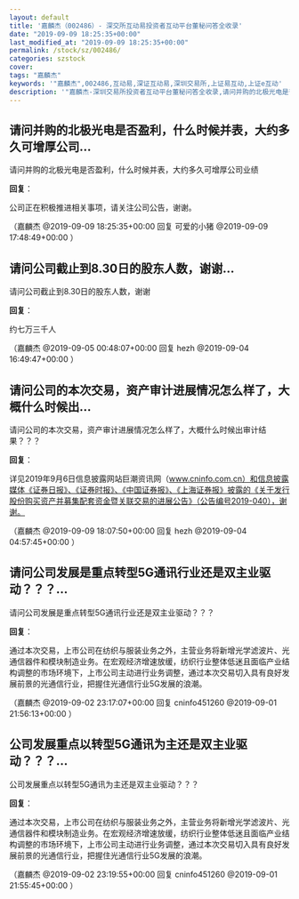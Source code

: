 ```yaml
---
layout: default
title: '嘉麟杰（002486）- 深交所互动易投资者互动平台董秘问答全收录'
date: "2019-09-09 18:25:35+00:00"
last_modified_at: "2019-09-09 18:25:35+00:00"
permalink: /stock/sz/002486/
categories: szstock
cover: 
tags: "嘉麟杰"
keywords: '"嘉麟杰",002486,互动易,深证互动易,深圳交易所,上证易互动,上证e互动'
description: '"嘉麟杰-深圳交易所投资者互动平台董秘问答全收录,请问并购的北极光电是否盈利，什么时候并表，大约多久可增厚公司业绩"'
---
```


## 请问并购的北极光电是否盈利，什么时候并表，大约多久可增厚公司...

请问并购的北极光电是否盈利，什么时候并表，大约多久可增厚公司业绩

**回复**：

公司正在积极推进相关事项，请关注公司公告，谢谢。 

（嘉麟杰  @2019-09-09 18:25:35+00:00 回复 可爱的小猪  @2019-09-09 17:48:49+00:00 ）

## 请问公司截止到8.30日的股东人数，谢谢...

请问公司截止到8.30日的股东人数，谢谢

**回复**：

约七万三千人 

（嘉麟杰  @2019-09-05 00:48:07+00:00 回复 hezh  @2019-09-04 16:49:47+00:00 ）

## 请问公司的本次交易，资产审计进展情况怎么样了，大概什么时候出...

请问公司的本次交易，资产审计进展情况怎么样了，大概什么时候出审计结果？？？

**回复**：

详见2019年9月6日信息披露网站巨潮资讯网（www.cninfo.com.cn）和信息披露媒体《证券日报》、《证券时报》、《中国证券报》、《上海证券报》披露的《关于发行股份购买资产并募集配套资金暨关联交易的进展公告》（公告编号2019-040），谢谢。 

（嘉麟杰  @2019-09-09 18:07:50+00:00 回复 hezh  @2019-09-04 04:57:45+00:00 ）

## 请问公司发展是重点转型5G通讯行业还是双主业驱动？？？...

请问公司发展是重点转型5G通讯行业还是双主业驱动？？？

**回复**：

通过本次交易，上市公司在纺织与服装业务之外，主营业务将新增光学滤波片、光通信器件和模块制造业务。在宏观经济增速放缓，纺织行业整体低迷且面临产业结构调整的市场环境下，上市公司主动进行业务调整，通过本次交易切入具有良好发展前景的光通信行业，把握住光通信行业5G发展的浪潮。 

（嘉麟杰  @2019-09-02 23:17:07+00:00 回复 cninfo451260  @2019-09-01 21:56:13+00:00 ）

## 公司发展重点以转型5G通讯为主还是双主业驱动？？？...

公司发展重点以转型5G通讯为主还是双主业驱动？？？

**回复**：

通过本次交易，上市公司在纺织与服装业务之外，主营业务将新增光学滤波片、光通信器件和模块制造业务。在宏观经济增速放缓，纺织行业整体低迷且面临产业结构调整的市场环境下，上市公司主动进行业务调整，通过本次交易切入具有良好发展前景的光通信行业，把握住光通信行业5G发展的浪潮。 

（嘉麟杰  @2019-09-02 23:19:55+00:00 回复 cninfo451260  @2019-09-01 21:55:45+00:00 ）

